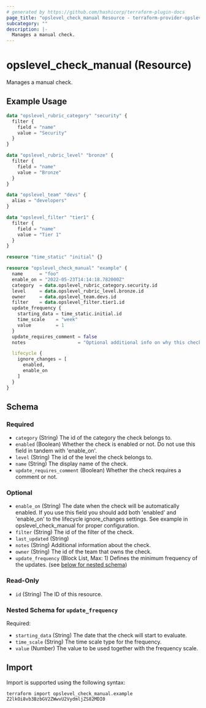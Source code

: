 ```yaml
---
# generated by https://github.com/hashicorp/terraform-plugin-docs
page_title: "opslevel_check_manual Resource - terraform-provider-opslevel"
subcategory: ""
description: |-
  Manages a manual check.
---
```


# opslevel_check_manual (Resource)

Manages a manual check.

## Example Usage

```terraform
data "opslevel_rubric_category" "security" {
  filter {
    field = "name"
    value = "Security"
  }
}

data "opslevel_rubric_level" "bronze" {
  filter {
    field = "name"
    value = "Bronze"
  }
}

data "opslevel_team" "devs" {
  alias = "developers"
}

data "opslevel_filter" "tier1" {
  filter {
    field = "name"
    value = "Tier 1"
  }
}

resource "time_static" "initial" {}

resource "opslevel_check_manual" "example" {
  name      = "foo"
  enable_on = "2022-05-23T14:14:18.782000Z"
  category  = data.opslevel_rubric_category.security.id
  level     = data.opslevel_rubric_level.bronze.id
  owner     = data.opslevel_team.devs.id
  filter    = data.opslevel_filter.tier1.id
  update_frequency {
    starting_data = time_static.initial.id
    time_scale    = "week"
    value         = 1
  }
  update_requires_comment = false
  notes                   = "Optional additional info on why this check is run or how to fix it"

  lifecycle {
    ignore_changes = [
      enabled,
      enable_on
    ]
  }
}
```

<!-- schema generated by tfplugindocs -->
## Schema

### Required

- `category` (String) The id of the category the check belongs to.
- `enabled` (Boolean) Whether the check is enabled or not.  Do not use this field in tandem with 'enable_on'.
- `level` (String) The id of the level the check belongs to.
- `name` (String) The display name of the check.
- `update_requires_comment` (Boolean) Whether the check requires a comment or not.

### Optional

- `enable_on` (String) The date when the check will be automatically enabled.
If you use this field you should add both 'enabled' and 'enable_on' to the lifecycle ignore_changes settings.
See example in opslevel_check_manual for proper configuration.
- `filter` (String) The id of the filter of the check.
- `last_updated` (String)
- `notes` (String) Additional information about the check.
- `owner` (String) The id of the team that owns the check.
- `update_frequency` (Block List, Max: 1) Defines the minimum frequency of the updates. (see [below for nested schema](#nestedblock--update_frequency))

### Read-Only

- `id` (String) The ID of this resource.

<a id="nestedblock--update_frequency"></a>
### Nested Schema for `update_frequency`

Required:

- `starting_data` (String) The date that the check will start to evaluate.
- `time_scale` (String) The time scale type for the frequency.
- `value` (Number) The value to be used together with the frequency scale.

## Import

Import is supported using the following syntax:

```shell
terraform import opslevel_check_manual.example Z2lkOi8vb3BzbGV2ZWwvU2VydmljZS82MDI0
```
